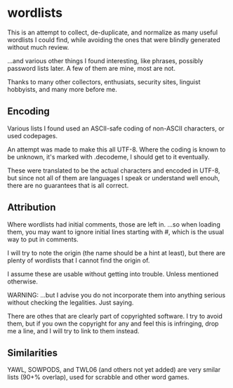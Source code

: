 # wordlists

This is an attempt to collect, de-duplicate, and normalize as many useful wordlists I
could find, while avoiding the ones that were blindly generated without much review.

...and various other things I found interesting, like phrases, possibly password lists later.
A few of them are mine, most are not.

Thanks to many other collectors, enthusiats, security sites, linguist hobbyists, and many more before me.


## Encoding

Various lists I found used an ASCII-safe coding of non-ASCII characters, or used codepages.

An attempt was made to make this all UTF-8. Where the coding is known to be unknown, it's marked with .decodeme, I should get to it eventually.

These were translated to be the actual characters and encoded in UTF-8, but since not all of them are languages I speak or understand well enouh,
there are no guarantees that is all correct. 


## Attribution

Where wordlists had initial comments, those are left in. 
   ...so when loading them, you may want to ignore initial lines starting with #, which is the usual way to put in comments.

I will try to note the origin (the name should be a hint at least), but there are plenty of wordlists that I cannot find the origin of.

I assume these are usable without getting into trouble. Unless mentioned otherwise.

WARNING: ...but I advise you do not incorporate them into anything serious without checking the legalities.
Just saying.

There are othes that are clearly part of copyrighted software. 
I try to avoid them, but if you own the copyright for any and feel this is infringing, drop me a line, and I will try to link to them instead.



## Similarities

YAWL, SOWPODS, and TWL06 (and others not yet added) are very smilar lists (90+% overlap),
used for scrabble and other word games.
